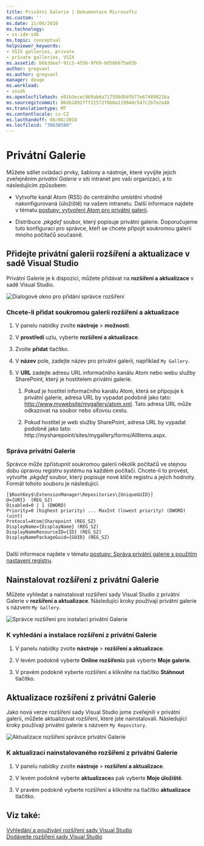 ```yaml
---
title: Privátní Galerie | Dokumentace Microsoftu
ms.custom: ''
ms.date: 11/04/2016
ms.technology:
- vs-ide-sdk
ms.topic: conceptual
helpviewer_keywords:
- VSIX galleries, private
- private galleries, VSIX
ms.assetid: b6b3dee7-91c5-4556-9f69-0d56b675e83b
author: gregvanl
ms.author: gregvanl
manager: douge
ms.workload:
- vssdk
ms.openlocfilehash: e91b3ecec969ab6a717598d8dfb77e674890216a
ms.sourcegitcommit: 06db1892fff22572f0b0a11994dc547c2b7e2a48
ms.translationtype: MT
ms.contentlocale: cs-CZ
ms.lasthandoff: 08/08/2018
ms.locfileid: "39638580"
---
```

# <a name="private-galleries"></a>Privátní Galerie
Můžete sdílet ovládací prvky, šablony a nástroje, které vyvíjíte jejich zveřejněním *privátní Galerie* v síti intranet pro vaši organizaci, a to následujícím způsobem:  
  
-   Vytvořte kanál Atom (RSS) do centrálního umístění vhodně nakonfigurovaná (úložiště) na vašem intranetu. Další informace najdete v tématu [postupy: vytvoření Atom pro privátní galerii](../extensibility/how-to-create-an-atom-feed-for-a-private-gallery.md).  
  
-   Distribuce *.pkgdef* soubor, který popisuje privátní galerie. Doporučujeme tuto konfiguraci pro správce, kteří se chcete připojit soukromou galerii mnoho počítačů současně.  
  
## <a name="add-a-private-gallery-to-extensions-and-updates-in-visual-studio"></a>Přidejte privátní galerii rozšíření a aktualizace v sadě Visual Studio  
 Privátní Galerie je k dispozici, můžete přidávat na **rozšíření a aktualizace** v sadě Visual Studio.  
  
 ![Dialogové okno pro přidání správce rozšíření](../extensibility/media/em_adddialog.png "EM_AddDialog")  
  
### <a name="to-add-a-private-gallery-to-extensions-and-updates"></a>Chcete-li přidat soukromou galerii rozšíření a aktualizace  
  
1.  V panelu nabídky zvolte **nástroje** > **možnosti**.  
  
2.  V **prostředí** uzlu, vyberte **rozšíření a aktualizace**.  
  
3.  Zvolte **přidat** tlačítko.  
  
4.  V **název** pole, zadejte název pro privátní galerii, například `My Gallery`.  
  
5.  V **URL** zadejte adresu URL informačního kanálu Atom nebo webu služby SharePoint, který je hostitelem privátní galerie.  
  
    1.  Pokud je hostitel informačního kanálu Atom, která se připojuje k privátní galerie, adresa URL by vypadat podobně jako tato: http://www.mywebsite/mygallery/atom.xml.  Tato adresa URL může odkazovat na soubor nebo síťovou cestu.  
  
    2.  Pokud hostitel je web služby SharePoint, adresa URL by vypadat podobně jako tato: http://mysharepoint/sites/mygallery/forms/AllItems.aspx.  
  
### <a name="manage-private-galleries"></a>Správa privátní Galerie  
 Správce může zpřístupnit soukromou galerii několik počítačů ve stejnou dobu úpravou registru systému na každém počítači. Chcete-li to provést, vytvořte *.pkgdef* soubor, který popisuje nové klíče registru a jejich hodnoty.  Formát tohoto souboru je následující.  
  
```  
[$RootKey$\ExtensionManager\Repositories\{UniqueGUID}]  
@={URI}  (REG_SZ)  
Disabled=0 | 1 (DWORD)  
Priority=0 (highest priority) ... MaxInt (lowest priority) (DWORD) (uint)  
Protocol=Atom|Sharepoint (REG_SZ)  
DisplayName={DisplayName} (REG_SZ)  
DisplayNameResourceID={ID} (REG_SZ)  
DisplayNamePackageGuid={GUID} (REG_SZ)  
  
```  
  
 Další informace najdete v tématu [postupy: Správa privátní galerie s použitím nastavení registru](../extensibility/how-to-manage-a-private-gallery-by-using-registry-settings.md).  
  
## <a name="install-extensions-from-a-private-gallery"></a>Nainstalovat rozšíření z privátní Galerie  
 Můžete vyhledat a nainstalovat rozšíření sady Visual Studio z privátní Galerie v **rozšíření a aktualizace**. Následující kroky používají privátní galerie s názvem `My Gallery`.  
  
 ![Správce rozšíření pro instalaci privátní Galerie](../extensibility/media/em_.png "EM_")  
  
### <a name="to-search-for-and-install-extensions-from-a-private-gallery"></a>K vyhledání a instalace rozšíření z privátní Galerie  
  
1.  V panelu nabídky zvolte **nástroje** > **rozšíření a aktualizace**.  
  
2.  V levém podokně vyberte **Online rozšíření**a pak vyberte **Moje galerie**.  
  
3.  V pravém podokně vyberte rozšíření a klikněte na tlačítko **Stáhnout** tlačítko.  
  
## <a name="update-extensions-from-a-private-gallery"></a>Aktualizace rozšíření z privátní Galerie  
 Jako nová verze rozšíření sady Visual Studio jsme zveřejnili v privátní galerii, můžete aktualizovat rozšíření, které jste nainstalovali. Následující kroky používají privátní galerie s názvem `My Repository`.  
  
 ![Aktualizace rozšíření správce privátní Galerie](../extensibility/media/em_update.png "EM_Update")  
  
### <a name="to-update-an-installed-extension-from-a-private-gallery"></a>K aktualizaci nainstalovaného rozšíření z privátní Galerie  
  
1.  V panelu nabídky zvolte **nástroje** > **rozšíření a aktualizace**.  
  
2.  V levém podokně vyberte **aktualizace**a pak vyberte **Moje úložiště**.  
  
3.  V pravém podokně vyberte rozšíření a klikněte na tlačítko **aktualizace** tlačítko.  
  
## <a name="see-also"></a>Viz také:  
 [Vyhledání a používání rozšíření sady Visual Studio](../ide/finding-and-using-visual-studio-extensions.md)   
 [Dodávejte rozšíření sady Visual Studio](../extensibility/shipping-visual-studio-extensions.md)
